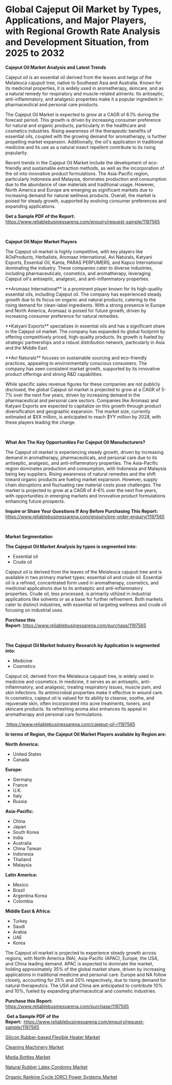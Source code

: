 <p><h1>Global Cajeput Oil Market by Types, Applications, and Major Players, with Regional Growth Rate Analysis and Development Situation, from 2025 to 2032</h1></p><p><strong>Cajeput Oil Market Analysis and Latest Trends</strong></p>
<p><p>Cajeput oil is an essential oil derived from the leaves and twigs of the Melaleuca cajuputi tree, native to Southeast Asia and Australia. Known for its medicinal properties, it is widely used in aromatherapy, skincare, and as a natural remedy for respiratory and muscle-related ailments. Its antiseptic, anti-inflammatory, and analgesic properties make it a popular ingredient in pharmaceutical and personal care products.</p><p>The Cajeput Oil Market is expected to grow at a CAGR of 6.1% during the forecast period. This growth is driven by increasing consumer preference for natural and organic products, particularly in the healthcare and cosmetics industries. Rising awareness of the therapeutic benefits of essential oils, coupled with the growing demand for aromatherapy, is further propelling market expansion. Additionally, the oil's application in traditional medicine and its use as a natural insect repellent contribute to its rising popularity.</p><p>Recent trends in the Cajeput Oil Market include the development of eco-friendly and sustainable extraction methods, as well as the incorporation of the oil into innovative product formulations. The Asia-Pacific region, particularly Indonesia and Malaysia, dominates production and consumption due to the abundance of raw materials and traditional usage. However, North America and Europe are emerging as significant markets due to increasing demand for natural wellness products. Overall, the market is poised for steady growth, supported by evolving consumer preferences and expanding applications.</p></p>
<p><strong>Get a Sample PDF of the Report:&nbsp;</strong> <a href="https://www.reliablebusinessarena.com/enquiry/request-sample/1197565?utm_campaign=2107&utm_medium=2&utm_source=Github&utm_content=ia&utm_term=26012025&utm_id=cajeput-oil">https://www.reliablebusinessarena.com/enquiry/request-sample/1197565</a></p>
<p>&nbsp;</p>
<p><strong>Cajeput Oil Major Market Players</strong></p>
<p><p>The Cajeput oil market is highly competitive, with key players like AOsProducts, Herbalists, Aromaaz International, Avi Naturals, Katyani Exports, Essential Oil, Kanta, PARAS PERFUMERS, and Kapco International dominating the industry. These companies cater to diverse industries, including pharmaceuticals, cosmetics, and aromatherapy, leveraging Cajeput oil's antiseptic, analgesic, and anti-inflammatory properties.</p><p>**Aromaaz International** is a prominent player known for its high-quality essential oils, including Cajeput oil. The company has experienced steady growth due to its focus on organic and natural products, catering to the rising demand for clean-label ingredients. With a strong presence in Europe and North America, Aromaaz is poised for future growth, driven by increasing consumer preference for natural remedies.</p><p>**Katyani Exports** specializes in essential oils and has a significant share in the Cajeput oil market. The company has expanded its global footprint by offering competitively priced, high-quality products. Its growth is fueled by strategic partnerships and a robust distribution network, particularly in Asia and the Middle East.</p><p>**Avi Naturals** focuses on sustainable sourcing and eco-friendly practices, appealing to environmentally conscious consumers. The company has seen consistent market growth, supported by its innovative product offerings and strong R&D capabilities.</p><p>While specific sales revenue figures for these companies are not publicly disclosed, the global Cajeput oil market is projected to grow at a CAGR of 5-7% over the next five years, driven by increasing demand in the pharmaceutical and personal care sectors. Companies like Aromaaz and Katyani Exports are expected to capitalize on this growth through product diversification and geographic expansion. The market size, currently estimated at $XX million, is anticipated to reach $YY million by 2028, with these players leading the charge.</p></p>
<p>&nbsp;</p>
<p><strong>What Are The Key Opportunities For Cajeput Oil Manufacturers?</strong></p>
<p><p>The Cajeput oil market is experiencing steady growth, driven by increasing demand in aromatherapy, pharmaceuticals, and personal care due to its antiseptic, analgesic, and anti-inflammatory properties. The Asia-Pacific region dominates production and consumption, with Indonesia and Malaysia being key suppliers. Rising awareness of natural remedies and the shift toward organic products are fueling market expansion. However, supply chain disruptions and fluctuating raw material costs pose challenges. The market is projected to grow at a CAGR of 4-6% over the next five years, with opportunities in emerging markets and innovative product formulations enhancing future prospects.</p></p>
<p><strong>Inquire or Share Your Questions If Any Before Purchasing This Report:</strong> <a href="https://www.reliablebusinessarena.com/enquiry/pre-order-enquiry/1197565?utm_campaign=2107&utm_medium=2&utm_source=Github&utm_content=ia&utm_term=26012025&utm_id=cajeput-oil">https://www.reliablebusinessarena.com/enquiry/pre-order-enquiry/1197565</a></p>
<p>&nbsp;</p>
<p><strong>Market Segmentation</strong></p>
<p><strong>The Cajeput Oil Market Analysis by types is segmented into:</strong></p>
<p><ul><li>Essential oil</li><li>Crude oil</li></ul></p>
<p><p>Cajeput oil is derived from the leaves of the Melaleuca cajuputi tree and is available in two primary market types: essential oil and crude oil. Essential oil is a refined, concentrated form used in aromatherapy, cosmetics, and medicinal applications due to its antiseptic and anti-inflammatory properties. Crude oil, less processed, is primarily utilized in industrial applications like solvents or as a base for further refinement. Both markets cater to distinct industries, with essential oil targeting wellness and crude oil focusing on industrial uses.</p></p>
<p><strong>Purchase this Report:&nbsp;</strong><a href="https://www.reliablebusinessarena.com/purchase/1197565?utm_campaign=2107&utm_medium=2&utm_source=Github&utm_content=ia&utm_term=26012025&utm_id=cajeput-oil">https://www.reliablebusinessarena.com/purchase/1197565</a></p>
<p>&nbsp;</p>
<p><strong>The Cajeput Oil Market Industry Research by Application is segmented into:</strong></p>
<p><ul><li>Medicine</li><li>Cosmetics</li></ul></p>
<p><p>Cajeput oil, derived from the Melaleuca cajuputi tree, is widely used in medicine and cosmetics. In medicine, it serves as an antiseptic, anti-inflammatory, and analgesic, treating respiratory issues, muscle pain, and skin infections. Its antimicrobial properties make it effective in wound care. In cosmetics, cajeput oil is valued for its ability to cleanse, soothe, and rejuvenate skin, often incorporated into acne treatments, toners, and skincare products. Its refreshing aroma also enhances its appeal in aromatherapy and personal care formulations.</p></p>
<p><a href="https://www.reliablebusinessarena.com/cajeput-oil-r1197565?utm_campaign=2107&utm_medium=2&utm_source=Github&utm_content=ia&utm_term=26012025&utm_id=cajeput-oil">&nbsp;https://www.reliablebusinessarena.com/cajeput-oil-r1197565</a></p>
<p><strong>In terms of Region, the Cajeput Oil Market Players available by Region are:</strong></p>
<p>
    <p> <strong> North America: </strong>
        <ul>
            <li>United States</li>
            <li>Canada</li>
        </ul>
        </p> 
    <p> <strong> Europe: </strong>
        <ul>
            <li>Germany</li>
            <li>France</li>
            <li>U.K.</li>
            <li>Italy</li>
            <li>Russia</li>
        </ul>
        </p> 
    <p> <strong> Asia-Pacific: </strong>
        <ul>
            <li>China</li>
            <li>Japan</li>
            <li>South Korea</li>
            <li>India</li>
            <li>Australia</li>
            <li>China Taiwan</li>
            <li>Indonesia</li>
            <li>Thailand</li>
            <li>Malaysia</li>
        </ul>
        </p> 
    <p> <strong> Latin America: </strong>
        <ul>
            <li>Mexico</li>
            <li>Brazil</li>
            <li>Argentina Korea</li>
            <li>Colombia</li>
        </ul>
        </p> 
    <p> <strong> Middle East & Africa: </strong>
        <ul>
            <li>Turkey</li>
            <li>Saudi</li>
            <li>Arabia</li>
            <li>UAE</li>
            <li>Korea</li>
        </ul>
    </p>
    </p>
<p><p>The Cajeput oil market is projected to experience steady growth across regions, with North America (NA), Asia-Pacific (APAC), Europe, the USA, and China leading demand. APAC is expected to dominate the market, holding approximately 35% of the global market share, driven by increasing applications in traditional medicine and personal care. Europe and NA follow closely, accounting for 25% and 20% respectively, due to rising demand for natural therapeutics. The USA and China are anticipated to contribute 10% and 10%, fueled by expanding pharmaceutical and cosmetic industries.</p></p>
<p><strong>Purchase this Report: </strong><a href="https://www.reliablebusinessarena.com/purchase/1197565?utm_campaign=2107&utm_medium=2&utm_source=Github&utm_content=ia&utm_term=26012025&utm_id=cajeput-oil">https://www.reliablebusinessarena.com/purchase/1197565</a></p>
<p>&nbsp;<strong>Get a Sample PDF of the Report:&nbsp;&nbsp;</strong><a href="https://www.reliablebusinessarena.com/enquiry/request-sample/1197565?utm_campaign=2107&utm_medium=2&utm_source=Github&utm_content=ia&utm_term=26012025&utm_id=cajeput-oil">https://www.reliablebusinessarena.com/enquiry/request-sample/1197565</a></p>
<p><strong></strong></p>
<p><p><a href="https://www.linkedin.com/pulse/silicon-rubber-based-flexible-heater-market-segmentation-geographical-nr6de?utm_campaign=2107&utm_medium=2&utm_source=Github&utm_content=ia&utm_term=26012025&utm_id=cajeput-oil">Silicon Rubber-based Flexible Heater Market</a></p><p><a href="https://www.linkedin.com/pulse/global-cleaning-machinery-market-study-2025-2032-overview-top-5wkae?utm_campaign=2107&utm_medium=2&utm_source=Github&utm_content=ia&utm_term=26012025&utm_id=cajeput-oil">Cleaning Machinery Market</a></p><p><a href="https://www.linkedin.com/pulse/media-bottles-market-expected-grow-141-cagr-from-2025-e715c?utm_campaign=2107&utm_medium=2&utm_source=Github&utm_content=ia&utm_term=26012025&utm_id=cajeput-oil">Media Bottles Market</a></p><p><a href="https://www.linkedin.com/pulse/based-recent-analysis-natural-rubber-latex-condoms-market-expected-gc7yc?utm_campaign=2107&utm_medium=2&utm_source=Github&utm_content=ia&utm_term=26012025&utm_id=cajeput-oil">Natural Rubber Latex Condoms Market</a></p><p><a href="https://www.linkedin.com/pulse/growth-forecast-revenue-outlook-organic-rankine-cycle-orc-yv18e?utm_campaign=2107&utm_medium=2&utm_source=Github&utm_content=ia&utm_term=26012025&utm_id=cajeput-oil">Organic Rankine Cycle (ORC) Power Systems Market</a></p></p>